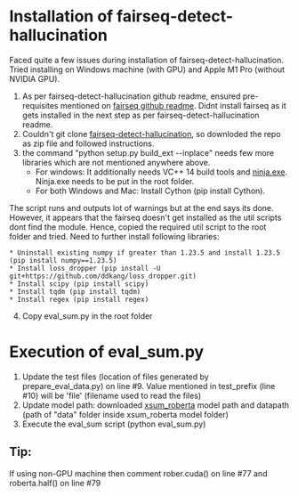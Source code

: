 # Installation of fairseq-detect-hallucination

Faced quite a few issues during installation of fairseq-detect-hallucination. Tried installing on Windows machine (with GPU) and Apple M1 Pro (without NVIDIA GPU).

  1. As per fairseq-detect-hallucination github readme, ensured pre-requisites mentioned on [fairseq github readme](https://github.com/facebookresearch/fairseq). Didnt install fairseq as it gets installed in the next step as per fairseq-detect-hallucination readme.
  2. Couldn't git clone [fairseq-detect-hallucination](https://github.com/violet-zct/fairseq-detect-hallucination.git), so downloded the repo as zip file and followed instructions.
  3. the command "python setup.py build_ext --inplace" needs few more libraries which are not mentioned anywhere above.
     	* For windows: It additionally needs VC++ 14 build tools and [ninja.exe](https://github.com/ninja-build/ninja/releases). Ninja.exe needs to be put in the root folder.
     	* For both Windows and Mac: Install Cython (pip install Cython). 

   The script runs and outputs lot of warnings but at the end says its done. However, it appears that the fairseq doesn't get installed as the util scripts dont find the module. Hence, copied the required util script to the root folder and tried. Need to further install following libraries:
 
	* Uninstall existing numpy if greater than 1.23.5 and install 1.23.5 (pip install numpy==1.23.5)
	* Install loss_dropper (pip install -U git+https://github.com/ddkang/loss_dropper.git)
	* Install scipy (pip install scipy)
	* Install tqdm (pip install tqdm)
	* Install regex (pip install regex)
 4. Copy eval_sum.py in the root folder


# Execution of eval_sum.py
1. Update the test files (location of files generated by prepare_eval_data.py) on line #9. Value mentioned in test_prefix (line #10) will be 'file' (filename used to read the files)
2. Update model path: downloaded [xsum_roberta](https://dl.fbaipublicfiles.com/detect-hallucination/xsum.roberta.tar.gz) model path and  datapath (path of "data" folder inside xsum_roberta model folder)
3. Execute the eval_sum script (python eval_sum.py)

## Tip:
If using non-GPU machine then comment rober.cuda() on line #77 and roberta.half() on line #79

